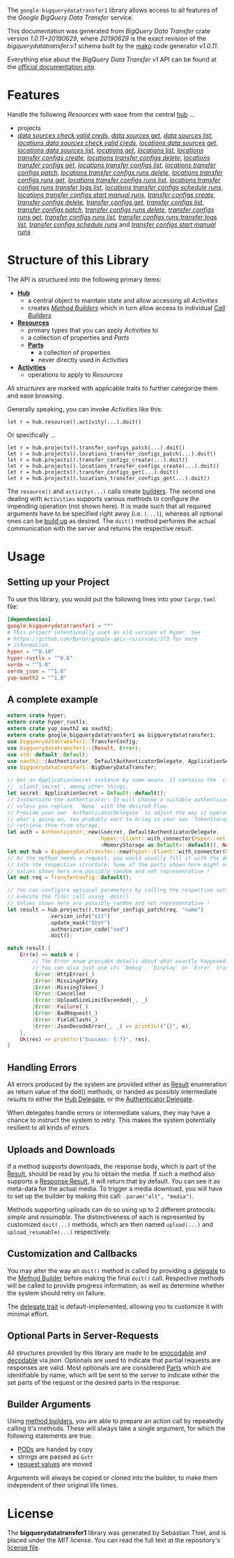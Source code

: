 <!---
DO NOT EDIT !
This file was generated automatically from 'src/mako/api/README.md.mako'
DO NOT EDIT !
-->
The `google-bigquerydatatransfer1` library allows access to all features of the *Google BigQuery Data Transfer* service.

This documentation was generated from *BigQuery Data Transfer* crate version *1.0.11+20190629*, where *20190629* is the exact revision of the *bigquerydatatransfer:v1* schema built by the [mako](http://www.makotemplates.org/) code generator *v1.0.11*.

Everything else about the *BigQuery Data Transfer* *v1* API can be found at the
[official documentation site](https://cloud.google.com/bigquery/).
# Features

Handle the following *Resources* with ease from the central [hub](https://docs.rs/google-bigquerydatatransfer1/1.0.11+20190629/google_bigquerydatatransfer1/struct.BigQueryDataTransfer.html) ... 

* projects
 * [*data sources check valid creds*](https://docs.rs/google-bigquerydatatransfer1/1.0.11+20190629/google_bigquerydatatransfer1/struct.ProjectDataSourceCheckValidCredCall.html), [*data sources get*](https://docs.rs/google-bigquerydatatransfer1/1.0.11+20190629/google_bigquerydatatransfer1/struct.ProjectDataSourceGetCall.html), [*data sources list*](https://docs.rs/google-bigquerydatatransfer1/1.0.11+20190629/google_bigquerydatatransfer1/struct.ProjectDataSourceListCall.html), [*locations data sources check valid creds*](https://docs.rs/google-bigquerydatatransfer1/1.0.11+20190629/google_bigquerydatatransfer1/struct.ProjectLocationDataSourceCheckValidCredCall.html), [*locations data sources get*](https://docs.rs/google-bigquerydatatransfer1/1.0.11+20190629/google_bigquerydatatransfer1/struct.ProjectLocationDataSourceGetCall.html), [*locations data sources list*](https://docs.rs/google-bigquerydatatransfer1/1.0.11+20190629/google_bigquerydatatransfer1/struct.ProjectLocationDataSourceListCall.html), [*locations get*](https://docs.rs/google-bigquerydatatransfer1/1.0.11+20190629/google_bigquerydatatransfer1/struct.ProjectLocationGetCall.html), [*locations list*](https://docs.rs/google-bigquerydatatransfer1/1.0.11+20190629/google_bigquerydatatransfer1/struct.ProjectLocationListCall.html), [*locations transfer configs create*](https://docs.rs/google-bigquerydatatransfer1/1.0.11+20190629/google_bigquerydatatransfer1/struct.ProjectLocationTransferConfigCreateCall.html), [*locations transfer configs delete*](https://docs.rs/google-bigquerydatatransfer1/1.0.11+20190629/google_bigquerydatatransfer1/struct.ProjectLocationTransferConfigDeleteCall.html), [*locations transfer configs get*](https://docs.rs/google-bigquerydatatransfer1/1.0.11+20190629/google_bigquerydatatransfer1/struct.ProjectLocationTransferConfigGetCall.html), [*locations transfer configs list*](https://docs.rs/google-bigquerydatatransfer1/1.0.11+20190629/google_bigquerydatatransfer1/struct.ProjectLocationTransferConfigListCall.html), [*locations transfer configs patch*](https://docs.rs/google-bigquerydatatransfer1/1.0.11+20190629/google_bigquerydatatransfer1/struct.ProjectLocationTransferConfigPatchCall.html), [*locations transfer configs runs delete*](https://docs.rs/google-bigquerydatatransfer1/1.0.11+20190629/google_bigquerydatatransfer1/struct.ProjectLocationTransferConfigRunDeleteCall.html), [*locations transfer configs runs get*](https://docs.rs/google-bigquerydatatransfer1/1.0.11+20190629/google_bigquerydatatransfer1/struct.ProjectLocationTransferConfigRunGetCall.html), [*locations transfer configs runs list*](https://docs.rs/google-bigquerydatatransfer1/1.0.11+20190629/google_bigquerydatatransfer1/struct.ProjectLocationTransferConfigRunListCall.html), [*locations transfer configs runs transfer logs list*](https://docs.rs/google-bigquerydatatransfer1/1.0.11+20190629/google_bigquerydatatransfer1/struct.ProjectLocationTransferConfigRunTransferLogListCall.html), [*locations transfer configs schedule runs*](https://docs.rs/google-bigquerydatatransfer1/1.0.11+20190629/google_bigquerydatatransfer1/struct.ProjectLocationTransferConfigScheduleRunCall.html), [*locations transfer configs start manual runs*](https://docs.rs/google-bigquerydatatransfer1/1.0.11+20190629/google_bigquerydatatransfer1/struct.ProjectLocationTransferConfigStartManualRunCall.html), [*transfer configs create*](https://docs.rs/google-bigquerydatatransfer1/1.0.11+20190629/google_bigquerydatatransfer1/struct.ProjectTransferConfigCreateCall.html), [*transfer configs delete*](https://docs.rs/google-bigquerydatatransfer1/1.0.11+20190629/google_bigquerydatatransfer1/struct.ProjectTransferConfigDeleteCall.html), [*transfer configs get*](https://docs.rs/google-bigquerydatatransfer1/1.0.11+20190629/google_bigquerydatatransfer1/struct.ProjectTransferConfigGetCall.html), [*transfer configs list*](https://docs.rs/google-bigquerydatatransfer1/1.0.11+20190629/google_bigquerydatatransfer1/struct.ProjectTransferConfigListCall.html), [*transfer configs patch*](https://docs.rs/google-bigquerydatatransfer1/1.0.11+20190629/google_bigquerydatatransfer1/struct.ProjectTransferConfigPatchCall.html), [*transfer configs runs delete*](https://docs.rs/google-bigquerydatatransfer1/1.0.11+20190629/google_bigquerydatatransfer1/struct.ProjectTransferConfigRunDeleteCall.html), [*transfer configs runs get*](https://docs.rs/google-bigquerydatatransfer1/1.0.11+20190629/google_bigquerydatatransfer1/struct.ProjectTransferConfigRunGetCall.html), [*transfer configs runs list*](https://docs.rs/google-bigquerydatatransfer1/1.0.11+20190629/google_bigquerydatatransfer1/struct.ProjectTransferConfigRunListCall.html), [*transfer configs runs transfer logs list*](https://docs.rs/google-bigquerydatatransfer1/1.0.11+20190629/google_bigquerydatatransfer1/struct.ProjectTransferConfigRunTransferLogListCall.html), [*transfer configs schedule runs*](https://docs.rs/google-bigquerydatatransfer1/1.0.11+20190629/google_bigquerydatatransfer1/struct.ProjectTransferConfigScheduleRunCall.html) and [*transfer configs start manual runs*](https://docs.rs/google-bigquerydatatransfer1/1.0.11+20190629/google_bigquerydatatransfer1/struct.ProjectTransferConfigStartManualRunCall.html)




# Structure of this Library

The API is structured into the following primary items:

* **[Hub](https://docs.rs/google-bigquerydatatransfer1/1.0.11+20190629/google_bigquerydatatransfer1/struct.BigQueryDataTransfer.html)**
    * a central object to maintain state and allow accessing all *Activities*
    * creates [*Method Builders*](https://docs.rs/google-bigquerydatatransfer1/1.0.11+20190629/google_bigquerydatatransfer1/trait.MethodsBuilder.html) which in turn
      allow access to individual [*Call Builders*](https://docs.rs/google-bigquerydatatransfer1/1.0.11+20190629/google_bigquerydatatransfer1/trait.CallBuilder.html)
* **[Resources](https://docs.rs/google-bigquerydatatransfer1/1.0.11+20190629/google_bigquerydatatransfer1/trait.Resource.html)**
    * primary types that you can apply *Activities* to
    * a collection of properties and *Parts*
    * **[Parts](https://docs.rs/google-bigquerydatatransfer1/1.0.11+20190629/google_bigquerydatatransfer1/trait.Part.html)**
        * a collection of properties
        * never directly used in *Activities*
* **[Activities](https://docs.rs/google-bigquerydatatransfer1/1.0.11+20190629/google_bigquerydatatransfer1/trait.CallBuilder.html)**
    * operations to apply to *Resources*

All *structures* are marked with applicable traits to further categorize them and ease browsing.

Generally speaking, you can invoke *Activities* like this:

```Rust,ignore
let r = hub.resource().activity(...).doit()
```

Or specifically ...

```ignore
let r = hub.projects().transfer_configs_patch(...).doit()
let r = hub.projects().locations_transfer_configs_patch(...).doit()
let r = hub.projects().transfer_configs_create(...).doit()
let r = hub.projects().locations_transfer_configs_create(...).doit()
let r = hub.projects().transfer_configs_get(...).doit()
let r = hub.projects().locations_transfer_configs_get(...).doit()
```

The `resource()` and `activity(...)` calls create [builders][builder-pattern]. The second one dealing with `Activities` 
supports various methods to configure the impending operation (not shown here). It is made such that all required arguments have to be 
specified right away (i.e. `(...)`), whereas all optional ones can be [build up][builder-pattern] as desired.
The `doit()` method performs the actual communication with the server and returns the respective result.

# Usage

## Setting up your Project

To use this library, you would put the following lines into your `Cargo.toml` file:

```toml
[dependencies]
google-bigquerydatatransfer1 = "*"
# This project intentionally uses an old version of Hyper. See
# https://github.com/Byron/google-apis-rs/issues/173 for more
# information.
hyper = "^0.10"
hyper-rustls = "^0.6"
serde = "^1.0"
serde_json = "^1.0"
yup-oauth2 = "^1.0"
```

## A complete example

```Rust
extern crate hyper;
extern crate hyper_rustls;
extern crate yup_oauth2 as oauth2;
extern crate google_bigquerydatatransfer1 as bigquerydatatransfer1;
use bigquerydatatransfer1::TransferConfig;
use bigquerydatatransfer1::{Result, Error};
use std::default::Default;
use oauth2::{Authenticator, DefaultAuthenticatorDelegate, ApplicationSecret, MemoryStorage};
use bigquerydatatransfer1::BigQueryDataTransfer;

// Get an ApplicationSecret instance by some means. It contains the `client_id` and 
// `client_secret`, among other things.
let secret: ApplicationSecret = Default::default();
// Instantiate the authenticator. It will choose a suitable authentication flow for you, 
// unless you replace  `None` with the desired Flow.
// Provide your own `AuthenticatorDelegate` to adjust the way it operates and get feedback about 
// what's going on. You probably want to bring in your own `TokenStorage` to persist tokens and
// retrieve them from storage.
let auth = Authenticator::new(&secret, DefaultAuthenticatorDelegate,
                              hyper::Client::with_connector(hyper::net::HttpsConnector::new(hyper_rustls::TlsClient::new())),
                              <MemoryStorage as Default>::default(), None);
let mut hub = BigQueryDataTransfer::new(hyper::Client::with_connector(hyper::net::HttpsConnector::new(hyper_rustls::TlsClient::new())), auth);
// As the method needs a request, you would usually fill it with the desired information
// into the respective structure. Some of the parts shown here might not be applicable !
// Values shown here are possibly random and not representative !
let mut req = TransferConfig::default();

// You can configure optional parameters by calling the respective setters at will, and
// execute the final call using `doit()`.
// Values shown here are possibly random and not representative !
let result = hub.projects().transfer_configs_patch(req, "name")
             .version_info("sit")
             .update_mask("Stet")
             .authorization_code("sed")
             .doit();

match result {
    Err(e) => match e {
        // The Error enum provides details about what exactly happened.
        // You can also just use its `Debug`, `Display` or `Error` traits
         Error::HttpError(_)
        |Error::MissingAPIKey
        |Error::MissingToken(_)
        |Error::Cancelled
        |Error::UploadSizeLimitExceeded(_, _)
        |Error::Failure(_)
        |Error::BadRequest(_)
        |Error::FieldClash(_)
        |Error::JsonDecodeError(_, _) => println!("{}", e),
    },
    Ok(res) => println!("Success: {:?}", res),
}

```
## Handling Errors

All errors produced by the system are provided either as [Result](https://docs.rs/google-bigquerydatatransfer1/1.0.11+20190629/google_bigquerydatatransfer1/enum.Result.html) enumeration as return value of 
the doit() methods, or handed as possibly intermediate results to either the 
[Hub Delegate](https://docs.rs/google-bigquerydatatransfer1/1.0.11+20190629/google_bigquerydatatransfer1/trait.Delegate.html), or the [Authenticator Delegate](https://docs.rs/yup-oauth2/*/yup_oauth2/trait.AuthenticatorDelegate.html).

When delegates handle errors or intermediate values, they may have a chance to instruct the system to retry. This 
makes the system potentially resilient to all kinds of errors.

## Uploads and Downloads
If a method supports downloads, the response body, which is part of the [Result](https://docs.rs/google-bigquerydatatransfer1/1.0.11+20190629/google_bigquerydatatransfer1/enum.Result.html), should be
read by you to obtain the media.
If such a method also supports a [Response Result](https://docs.rs/google-bigquerydatatransfer1/1.0.11+20190629/google_bigquerydatatransfer1/trait.ResponseResult.html), it will return that by default.
You can see it as meta-data for the actual media. To trigger a media download, you will have to set up the builder by making
this call: `.param("alt", "media")`.

Methods supporting uploads can do so using up to 2 different protocols: 
*simple* and *resumable*. The distinctiveness of each is represented by customized 
`doit(...)` methods, which are then named `upload(...)` and `upload_resumable(...)` respectively.

## Customization and Callbacks

You may alter the way an `doit()` method is called by providing a [delegate](https://docs.rs/google-bigquerydatatransfer1/1.0.11+20190629/google_bigquerydatatransfer1/trait.Delegate.html) to the 
[Method Builder](https://docs.rs/google-bigquerydatatransfer1/1.0.11+20190629/google_bigquerydatatransfer1/trait.CallBuilder.html) before making the final `doit()` call. 
Respective methods will be called to provide progress information, as well as determine whether the system should 
retry on failure.

The [delegate trait](https://docs.rs/google-bigquerydatatransfer1/1.0.11+20190629/google_bigquerydatatransfer1/trait.Delegate.html) is default-implemented, allowing you to customize it with minimal effort.

## Optional Parts in Server-Requests

All structures provided by this library are made to be [enocodable](https://docs.rs/google-bigquerydatatransfer1/1.0.11+20190629/google_bigquerydatatransfer1/trait.RequestValue.html) and 
[decodable](https://docs.rs/google-bigquerydatatransfer1/1.0.11+20190629/google_bigquerydatatransfer1/trait.ResponseResult.html) via *json*. Optionals are used to indicate that partial requests are responses 
are valid.
Most optionals are are considered [Parts](https://docs.rs/google-bigquerydatatransfer1/1.0.11+20190629/google_bigquerydatatransfer1/trait.Part.html) which are identifiable by name, which will be sent to 
the server to indicate either the set parts of the request or the desired parts in the response.

## Builder Arguments

Using [method builders](https://docs.rs/google-bigquerydatatransfer1/1.0.11+20190629/google_bigquerydatatransfer1/trait.CallBuilder.html), you are able to prepare an action call by repeatedly calling it's methods.
These will always take a single argument, for which the following statements are true.

* [PODs][wiki-pod] are handed by copy
* strings are passed as `&str`
* [request values](https://docs.rs/google-bigquerydatatransfer1/1.0.11+20190629/google_bigquerydatatransfer1/trait.RequestValue.html) are moved

Arguments will always be copied or cloned into the builder, to make them independent of their original life times.

[wiki-pod]: http://en.wikipedia.org/wiki/Plain_old_data_structure
[builder-pattern]: http://en.wikipedia.org/wiki/Builder_pattern
[google-go-api]: https://github.com/google/google-api-go-client

# License
The **bigquerydatatransfer1** library was generated by Sebastian Thiel, and is placed 
under the *MIT* license.
You can read the full text at the repository's [license file][repo-license].

[repo-license]: https://github.com/Byron/google-apis-rsblob/master/LICENSE.md
